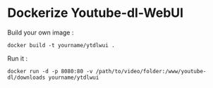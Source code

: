 # Dockerize Youtube-dl-WebUI

Build your own image :

`docker build -t yourname/ytdlwui .`

Run it :

`docker run -d -p 8080:80 -v /path/to/video/folder:/www/youtube-dl/downloads yourname/ytdlwui `
